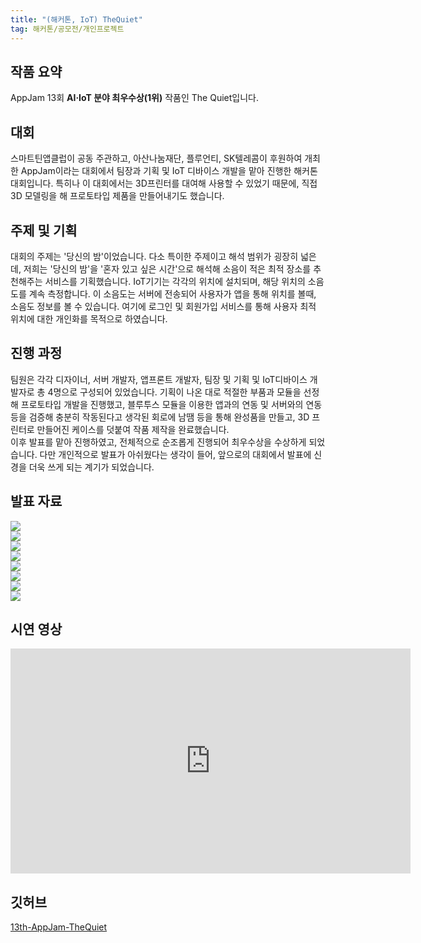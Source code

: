```yaml
---
title: "(해커톤, IoT) TheQuiet"
tag: 해커톤/공모전/개인프로젝트
---
```


## 작품 요약
AppJam 13회 **AI‧IoT 분야 최우수상(1위)** 작품인 The Quiet입니다.
## 대회
스마트틴앱클럽이 공동 주관하고, 아산나눔재단, 플루언티, SK텔레콤이 후원하여 개최한 AppJam이라는 대회에서 팀장과 기획 및 IoT 디바이스 개발을 맡아 진행한 해커톤 대회입니다. 특히나 이 대회에서는 3D프린터를 대여해 사용할 수 있었기 때문에, 직접 3D 모델링을 해 프로토타입 제품을 만들어내기도 했습니다.    
## 주제 및 기획
대회의 주제는 '당신의 밤'이었습니다. 다소 특이한 주제이고 해석 범위가 굉장히 넓은데, 저희는 '당신의 밤'을 '혼자 있고 싶은 시간'으로 해석해 소음이 적은 최적 장소를 추천해주는 서비스를 기획했습니다. IoT기기는 각각의 위치에 설치되며, 해당 위치의 소음도를 계속 측정합니다. 이 소음도는 서버에 전송되어 사용자가 앱을 통해 위치를 볼때, 소음도 정보를 볼 수 있습니다. 여기에 로그인 및 회원가입 서비스를 통해 사용자 최적 위치에 대한 개인화를 목적으로 하였습니다.
## 진행 과정
팀원은 각각 디자이너, 서버 개발자, 앱프론트 개발자, 팀장 및 기획 및 IoT디바이스 개발자로 총 4명으로 구성되어 있었습니다. 기획이 나온 대로 적절한 부품과 모듈을 선정해 프로토타입 개발을 진행했고, 블루투스 모듈을 이용한 앱과의 연동 및 서버와의 연동등을 검증해 충분히 작동된다고 생각된 회로에 남땜 등을 통해 완성품을 만들고, 3D 프린터로 만들어진 케이스를 덧붙여 작품 제작을 완료했습니다.     
이후 발표를 맡아 진행하였고, 전체적으로 순조롭게 진행되어 최우수상을 수상하게 되었습니다. 다만 개인적으로 발표가 아쉬웠다는 생각이 들어, 앞으로의 대회에서 발표에 신경을 더욱 쓰게 되는 계기가 되었습니다.    

## 발표 자료
![](https://i.ibb.co/mNG2nPL/The-Quiet-1.jpg)   
![](https://i.ibb.co/ZL30Y9Z/The-Quiet-2.jpg)   
![](https://i.ibb.co/YBqrT2L/The-Quiet-3.jpg)   
![](https://i.ibb.co/6HnyB3J/The-Quiet-4.jpg)   
![](https://i.ibb.co/fYnDqvT/The-Quiet-5.jpg)   
![](https://i.ibb.co/BnYGBjH/The-Quiet-6.jpg)    
![](https://i.ibb.co/Mh3tp97/The-Quiet-7.jpg)   
![](https://i.ibb.co/m4M2jgg/The-Quiet-8.jpg)   

## 시연 영상
<iframe  width="640" height="360" src="https://www.youtube.com/embed/CQDTDndmBio" frameborder="0" allow="accelerometer; autoplay; encrypted-media; gyroscope; picture-in-picture" allowfullscreen></iframe>

## 깃허브
[13th-AppJam-TheQuiet](https://github.com/13th-AppJam-TheQuiet)
